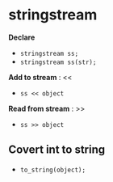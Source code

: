 # stringstream

**Declare**

- `stringstream ss;`
- `stringstream ss(str);`

**Add to stream**  : <<

- `ss << object`

**Read from stream** : >>

- `ss >> object`

## Covert int to string

- `to_string(object);`
